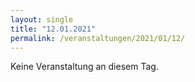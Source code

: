 ```yaml
---
layout: single
title: "12.01.2021"
permalink: /veranstaltungen/2021/01/12/
---
```


Keine Veranstaltung an diesem Tag.
